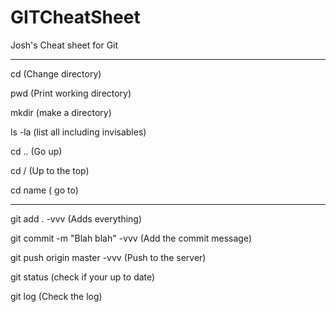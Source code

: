 # GITCheatSheet
Josh's Cheat sheet for Git

---
cd (Change directory)

pwd (Print working directory)

mkdir (make a directory)

ls -la (list all including invisables)

cd .. (Go up)

cd / (Up to the top)

cd name ( go to)

---
git add . -vvv (Adds everything)

git commit -m "Blah blah" -vvv (Add the commit message)

git push origin master -vvv (Push to the server)

git status (check if your up to date)

git log (Check the log)


